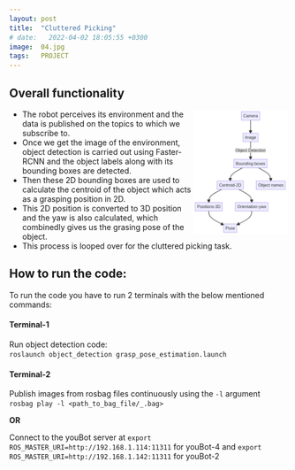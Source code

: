 ```yaml
---
layout: post
title:  "Cluttered Picking"
# date:   2022-04-02 18:05:55 +0300
image:  04.jpg
tags:   PROJECT
---
```



## Overall functionality


<img align="right" width="34%" src="https://raw.githubusercontent.com/ananyaverma2/HEART_MET_cluttered_pick/main/images/overview.png">

- The robot perceives its environment and the data is published on the topics to which we subscribe to.
- Once we get the image of the environment, object detection 
is carried out using Faster-RCNN and the object labels along 
with its bounding boxes are detected.
- Then these 2D bounding boxes are used to calculate the centroid of the object which acts as a grasping position in 2D.
- This 2D position is converted to 3D position and the yaw is also calculated, which combinedly gives us the grasing 
pose of the object.
- This process is looped over for the cluttered picking task.


## How to run the code:

To run the code you have to run 2 terminals with the below mentioned commands:

#### Terminal-1
Run object detection code: <br/>
`roslaunch object_detection grasp_pose_estimation.launch`

#### Terminal-2
Publish images from rosbag files continuously using the `-l` argument<br/>
`rosbag play -l <path_to_bag_file/_.bag>`

**OR**

Connect to the youBot server at `export ROS_MASTER_URI=http://192.168.1.114:11311` for youBot-4 and `export ROS_MASTER_URI=http://192.168.1.142:11311` for youBot-2
